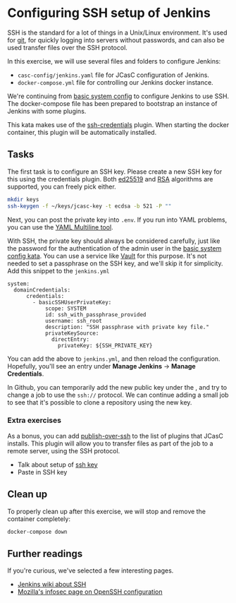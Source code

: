 # Configuring SSH setup of Jenkins

SSH is the standard for a lot of things in a Unix/Linux environment. It's used
for [git](https://git-scm.com/), for quickly logging into servers without
passwords, and can also be used transfer files over the SSH protocol.

In this exercise, we will use several files and folders to configure Jenkins:

* `casc-config/jenkins.yaml` file for JCasC configuration of Jenkins.
* `docker-compose.yml` file for controlling our Jenkins docker instance.

We're continuing from [basic system config](../basic-system-config/README.md)
to configure Jenkins to use SSH. The docker-compose file has been prepared to
bootstrap an instance of Jenkins with some plugins.

This kata makes use of the
[ssh-credentials](https://plugins.jenkins.io/ssh-credentials/) plugin. When
starting the docker container, this plugin will be automatically installed.

## Tasks

The first task is to configure an SSH key. Please create a new SSH key for this
using the credentials plugin. Both [ed25519](https://ed25519.cr.yp.to/) and
[RSA](https://en.wikipedia.org/wiki/RSA_(cryptosystem)) algorithms are supported,
you can freely pick either.

```bash
mkdir keys
ssh-keygen -f ~/keys/jcasc-key -t ecdsa -b 521 -P ""
```

Next, you can post the private key into `.env`. If you run into YAML problems,
you can use the [YAML Multiline tool](https://yaml-multiline.info/).

With SSH, the private key should always be considered carefully, just like the
password for the authentication of the admin user in the [basic system config
kata](../basic-system-config/README.md). You can use a service like
[Vault](https://www.vaultproject.io/) for this purpose. It's not needed to set
a passphrase on the SSH key, and we'll skip it for simplicity. Add this snippet
to the `jenkins.yml`

```
system:
  domainCredentials:
      credentials:
        - basicSSHUserPrivateKey:
            scope: SYSTEM
            id: ssh_with_passphrase_provided
            username: ssh_root
            description: "SSH passphrase with private key file."
            privateKeySource:
              directEntry:
                privateKey: ${SSH_PRIVATE_KEY}

```

You can add the above to `jenkins.yml`, and then reload the
configuration. Hopefully, you'll see an entry under **Manage Jenkins** ->
**Manage Credentials**.

In Github, you can temporarily add the new public key under the , and try to change a
job to use the `ssh://` protocol. We can continue adding a small
job to see that it's possible to clone a repository using the new key.

### Extra exercises

As a bonus, you can add
[publish-over-ssh](https://plugins.jenkins.io/publish-over-ssh/) to the list of
plugins that JCasC installs. This plugin will allow you to transfer files as
part of the job to a remote server, using the SSH protocol.

* Talk about setup of [ssh key](https://help.github.com/en/github/authenticating-to-github/connecting-to-github-with-ssh)
* Paste in SSH key

## Clean up

To properly clean up after this exercise, we will stop and remove the container completely:

```bash
docker-compose down
```

## Further readings

If you're curious, we've selected a few interesting pages.

* [Jenkins wiki about SSH](https://wiki.jenkins.io/display/JENKINS/Jenkins+SSH)
* [Mozilla's infosec page on OpenSSH configuration](https://infosec.mozilla.org/guidelines/openssh.html)
